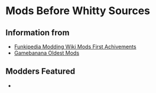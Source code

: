 # Mods Before Whitty Sources

## Information from
- [Funkipedia Modding Wiki Mods First Achivements](https://fridaynightfunking.fandom.com/wiki/List_of_Friday_Night_Funkin%27_mods_first_achievements)
- [Gamebanana Oldest Mods](https://gamebanana.com/mods/games/8694?_sSort=Generic_Oldest)

## Modders Featured
-